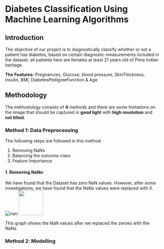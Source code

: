 # Diabetes Classification Using Machine Learning Algorithms


## Introduction
The objective of our project is to diagnostically classify whether or not a patient has diabetes, based on certain diagnostic measurements included in the dataset. all patients here are females at least 21 years old of Pima Indian heritage.

**The Features:** Pregnancies, Glucose, blood pressure, SkinThickness, Insulin, BMI, DiabetesPedigreeFunction & Age
## Methodology
The methodology consists of **4** methods and there are some limitations on the image that should be captured in **good light** with **high resolution** and **not tilted**.

### Method 1: Data Preprocessing

The following steps are followed in this method:
1. Removing NaNs 
2. Balancing the outcome class
3. Feature Importance

#### 1. Removing NaNs:
We have found that the Dataset has zero NaN values. However, after some investigations, we have found that the NaNs values were replaced with 0.
![nan](https://github.com/a5medashraf/Diabetes-Classification-Using-Machine-Learning-Algorithms/assets/72763763/26a68d8e-c53d-4704-90c0-c47e251dbec0)
<img src="https://github.com/a5medashraf/Diabetes-Classification-Using-Machine-Learning-Algorithms/assets/72763763/26a68d8e-c53d-4704-90c0-c47e251dbec0" width="80" height="80">


This graph shows the NaN values after we replaced the zeroes with the NaNs. 


### Method 2: Modelling
